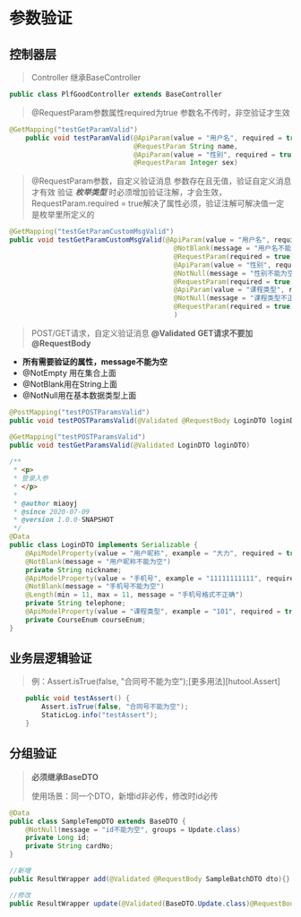 # 参数验证

## 控制器层
> Controller 继承BaseController
``` JAVA
public class PlfGoodController extends BaseController
```

> @RequestParam参数属性required为true
> 参数名不传时，非空验证才生效
``` JAVA
@GetMapping("testGetParamValid")
    public void testParamValid(@ApiParam(value = "用户名", required = true)
                               @RequestParam String name,
                               @ApiParam(value = "性别", required = true)
                               @RequestParam Integer sex)
```

> @RequestParam参数，自定义验证消息
> 参数存在且无值，验证自定义消息才有效
> 验证 ***枚举类型*** 时必须增加验证注解，才会生效，RequestParam.required = true解决了属性必须，验证注解可解决值一定是枚举里所定义的
``` JAVA
@GetMapping("testGetParamCustomMsgValid")
public void testGetParamCustomMsgValid(@ApiParam(value = "用户名", required = true)
                                         @NotBlank(message = "用户名不能为空")
                                         @RequestParam(required = true) String name,
                                         @ApiParam(value = "性别", required = true)
                                         @NotNull(message = "性别不能为空")
                                         @RequestParam(required = true) Integer sex,
                                         @ApiParam(value = "课程类型", required = true)
                                         @NotNull(message = "课程类型不正确")
                                         @RequestParam(required = true) CourseEnum courseEnum
                                         )
```

> POST/GET请求，自定义验证消息 **@Validated**
> **GET请求不要加@RequestBody**
 * **所有需要验证的属性，message不能为空**
 * @NotEmpty 用在集合上面
 * @NotBlank用在String上面
 * @NotNull用在基本数据类型上面

```JAVA
@PostMapping("testPOSTParamsValid")
public void testPOSTParamsValid(@Validated @RequestBody LoginDTO loginDTO)

@GetMapping("testPOSTParamsValid")
public void testGetParamsValid(@Validated LoginDTO loginDTO)  
  
/**
 * <p>
 * 登录入参
 * </p>
 *
 * @author miaoyj
 * @since 2020-07-09
 * @version 1.0.0-SNAPSHOT
 */
@Data
public class LoginDTO implements Serializable {
    @ApiModelProperty(value = "用户昵称", example = "大力", required = true)
    @NotBlank(message = "用户昵称不能为空")
    private String nickname;
    @ApiModelProperty(value = "手机号", example = "11111111111", required = true)
    @NotBlank(message = "手机号不能为空")
    @Length(min = 11, max = 11, message = "手机号格式不正确")
    private String telephone;
    @ApiModelProperty(value = "课程类型", example = "101", required = true)
    private CourseEnum courseEnum;
}
```

## 业务层逻辑验证 
> 例：Assert.isTrue(false, "合同号不能为空");[更多用法][hutool.Assert]
``` JAVA
    public void testAssert() {
        Assert.isTrue(false, "合同号不能为空");
        StaticLog.info("testAssert");
    }    
```


## 分组验证

> **必须继承BaseDTO**
>
> 使用场景：同一个DTO，新增id非必传，修改时id必传


``` JAVA
@Data
public class SampleTempDTO extends BaseDTO {
    @NotNull(message = "id不能为空", groups = Update.class)
    private Long id;
    private String cardNo;
} 

//新增
public ResultWrapper add(@Validated @RequestBody SampleBatchDTO dto){}

//修改
public ResultWrapper update(@Validated(BaseDTO.Update.class)@RequestBody SampleBatchDTO dto){}
```
